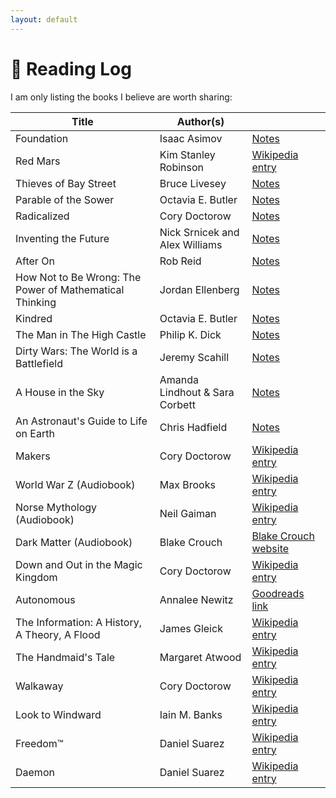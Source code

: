 ```yaml
---
layout: default
---
```


# 📖 Reading Log

I am only listing the books I believe are worth sharing:

| Title                                                    | Author(s)                      |                                                                                                |
|----------------------------------------------------------|--------------------------------|:-----------------------------------------------------------------------------------------------|
| Foundation                                               | Isaac Asimov                   | [Notes](/posts/foundation)                                                                     |
| Red Mars                                                 | Kim Stanley Robinson           | [Wikipedia entry](https://en.wikipedia.org/wiki/Mars_trilogy)                                  |
| Thieves of Bay Street                                    | Bruce Livesey                  | [Notes](/posts/thieves-bay-street)                                                             |
| Parable of the Sower                                     | Octavia E. Butler              | [Notes](/posts/parable-of-the-sower)                                                           |
| Radicalized                                              | Cory Doctorow                  | [Notes](/posts/radicalized)                                                                    |
| Inventing the Future                                     | Nick Srnicek and Alex Williams | [Notes](/posts/inventing-the-future)                                                           |
| After On                                                 | Rob Reid                       | [Notes](/posts/after-on)                                                                       |
| How Not to Be Wrong: The Power  of Mathematical Thinking | Jordan Ellenberg               | [Notes](/posts/how-not-to-be-wrong)                                                            |
| Kindred                                                  | Octavia E. Butler              | [Notes](/posts/kindred)                                                                        |
| The Man in The High Castle                               | Philip K. Dick                 | [Notes](/posts/man-in-high-castle)                                                             |
| Dirty Wars: The World is a Battlefield                   | Jeremy Scahill                 | [Notes](/posts/dirty-wars)                                                                     |
| A House in the Sky                                       | Amanda Lindhout & Sara Corbett | [Notes](/posts/house-in-the-sky)                                                               |
| An Astronaut's Guide to Life on Earth                    | Chris Hadfield                 | [Notes](/posts/astronauts-guide-to-life)                                                       |
| Makers                                                   | Cory Doctorow                  | [Wikipedia entry](https://en.wikipedia.org/wiki/Makers_(novel))                                |
| World War Z (Audiobook)                                  | Max Brooks                     | [Wikipedia entry](https://en.wikipedia.org/wiki/World_War_Z)                                   |
| Norse Mythology (Audiobook)                              | Neil Gaiman                    | [Wikipedia entry](https://en.wikipedia.org/wiki/Norse_Mythology_(Neil_Gaiman))                 |
| Dark Matter (Audiobook)                                  | Blake Crouch                   | [Blake Crouch website](http://blakecrouch.com/dark-matter.php)                                 |
| Down and Out in the Magic Kingdom                        | Cory Doctorow                  | [Wikipedia entry](https://en.wikipedia.org/wiki/Down_and_Out_in_the_Magic_Kingdom)             |
| Autonomous                                               | Annalee Newitz                 | [Goodreads link](https://www.goodreads.com/book/show/28209634-autonomous)                      |
| The Information: A History, A Theory, A Flood            | James Gleick                   | [Wikipedia entry](https://en.wikipedia.org/wiki/The_Information:_A_History,_a_Theory,_a_Flood) |
| The Handmaid's Tale                                      | Margaret Atwood                | [Wikipedia entry](https://en.wikipedia.org/wiki/The_Handmaid%27s_Tale)                         |
| Walkaway                                                 | Cory Doctorow                  | [Wikipedia entry](https://en.wikipedia.org/wiki/Walkaway_(Doctorow_novel))                     |
| Look to Windward                                         | Iain M. Banks                  | [Wikipedia entry](https://en.wikipedia.org/wiki/Look_to_Windward)                              |
| Freedom™                                                 | Daniel Suarez                  | [Wikipedia entry](https://en.wikipedia.org/wiki/Freedom%E2%84%A2)                              |
| Daemon                                                   | Daniel Suarez                  | [Wikipedia entry](https://en.wikipedia.org/wiki/Daemon_(novel_series))                         |

